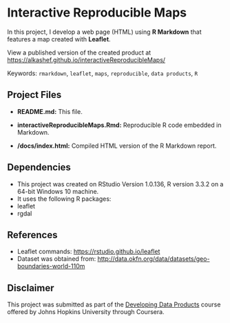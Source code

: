# Interactive Reproducible Maps

In this project, I develop a web page (HTML) using **R Markdown** that features a map created with **Leaflet**.

View a published version of the created product at https://alkashef.github.io/interactiveReproducibleMaps/

Keywords: `rmarkdown`, `leaflet`, `maps`, `reproducible`, `data products`, `R`

## Project Files ##

- **README.md:** This file.

- **interactiveReproducibleMaps.Rmd:** Reproducible R code embedded in Markdown.

- **/docs/index.html:** Compiled HTML version of the R Markdown report.

## Dependencies

- This project was created on RStudio Version 1.0.136, R version 3.3.2 on a 64-bit Windows 10 machine.
- It uses the following R packages: 
 - leaflet
 - rgdal

## References

- Leaflet commands: https://rstudio.github.io/leaflet
- Dataset was obtained from: http://data.okfn.org/data/datasets/geo-boundaries-world-110m

## Disclaimer

This project was submitted as part of the [Developing Data Products](https://www.coursera.org/learn/data-products) course offered by Johns Hopkins University through Coursera.